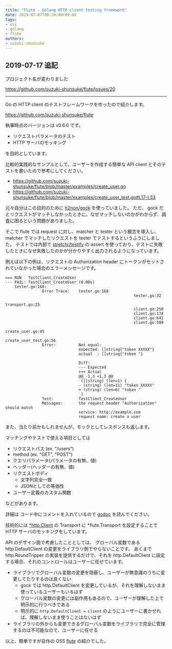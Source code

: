 ```yaml
---
title: "Flute - Golang HTTP client testing framework"
date: 2019-07-07T08:20:00+09:00
tags:
- oss
- golang
- flute
authors:
- suzuki-shunsuke
---
```


## 2019-07-17 追記

プロジェクト名が変わりました

https://github.com/suzuki-shunsuke/flute/issues/20

---

Go の HTTP client のテストフレームワークを作ったので紹介します。

https://github.com/suzuki-shunsuke/flute

執筆時点のバージョンは v0.6.0 です。

* リクエストパラメータのテスト
* HTTP サーバのモッキング

を目的としています。

比較的実践的なサンプルとして、ユーザーを作成する簡単な API client とそのテストを書いたので参考にしてください。

* https://github.com/suzuki-shunsuke/flute/blob/master/examples/create_user.go
* https://github.com/suzuki-shunsuke/flute/blob/master/examples/create_user_test.go#L17-L53

元々自分はこの目的のために [h2non/gock](https://github.com/h2non/gock) を使っていました。
ただ、 gock だとリクエストがマッチしなかったときに、なぜマッチしないのかがわからず、調査に困るという問題がありました。

そこで flute では request に対し、matcher と tester という概念を導入し、
matcher でマッチしたリクエストを tester でテストするというふうにしました。
テストでは内部で [stretchr/testify](https://github.com/stretchr/testify) の assert を使っており、テストに失敗したときになぜ失敗したのかが分かりやすく出力されるようになっています。

例えば以下の例は、リクエストの Authorization header にトークンがセットされていなかった場合のエラーメッセージです。

```console
=== RUN   TestClient_CreateUser
--- FAIL: TestClient_CreateUser (0.00s)
    tester.go:168:
                Error Trace:    tester.go:168
                                                        tester.go:32
                                                        transport.go:25
                                                        client.go:250
                                                        client.go:174
                                                        client.go:641
                                                        client.go:509
                                                        create_user.go:45
                                                        create_user_test.go:56
                Error:          Not equal:
                                expected: []string{"token XXXXX"}
                                actual  : []string{"token "}

                                Diff:
                                --- Expected
                                +++ Actual
                                @@ -1,3 +1,3 @@
                                 ([]string) (len=1) {
                                - (string) (len=11) "token XXXXX"
                                + (string) (len=6) "token "
                                 }
                Test:           TestClient_CreateUser
                Messages:       the request header "Authorization" should match
                                service: http://example.com
                                request name: create a user
```

また、当たり前かもしれませんが、モックとしてレスポンスも返します。

マッチングやテストで使える項目としては

* リクエストパス (ex. "/users")
* method (ex. "GET", "POST")
* クエリパラメータ(パラメータの有無、値)
* ヘッダー(ヘッダーの有無、値)
* リクエストボディ
  * 文字列完全一致
  * JSONとしての等価性
* ユーザー定義のカスタム関数

などがあります。

詳細は コード中にコメントを入れているので [godoc](https://godoc.org/github.com/suzuki-shunsuke/flute/flute) を読んでください。

技術的には [*http.Client](https://golang.org/pkg/net/http/#Client) の Transport に *flute.Transport を設定することで HTTP サーバのモッキングをしています。

API のデザイン面で考慮したこととしては、
グローバル変数である http.DefaultClient の変更をライブラリ側でやらないことです。
あくまで http.RoundTripper の実装を提供するだけで、それを http.DefaultClient に設定する場合、それのコントロールはユーザーに任せています。

* ライブラリでグローバル変数の変更を隠蔽し、ユーザーが無意識のうちに変更してたりするのは良くない
  * gock では http.DefaultClient を変更しているが、それを理解しないまま使っているユーザーもいるはず
  * グローバル変数の変更には副作用もあるので、ユーザーが理解した上で明示的に行うべきである
  * 明示的に `http.DefaultClient = client` のようにユーザーに書かせれば、理解しないまま使うことはないはず
* ライブラリの外からも変更できるグローバル変数をライブラリで完全に管理するのは不可能なので、ユーザーに任せる

以上、簡単ですが自作の OSS [flute](https://github.com/suzuki-shunsuke/flute) の紹介でした。
